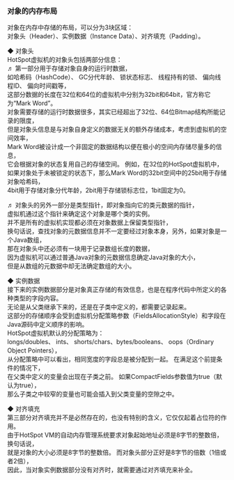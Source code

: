 ### 对象的内存布局  
对象在内存中存储的布局，可以分为3块区域：  
对象头（Header）、实例数据（Instance Data）、对齐填充（Padding）。

◆ 对象头  
HotSpot虚拟机的对象头包括两部分信息：  
♬ 第一部分用于存储对象自身的运行时数据，    
如哈希码（HashCode）、 GC分代年龄、 锁状态标志、 线程持有的锁、 偏向线程ID、 偏向时间戳等，  
这部分数据的长度在32位和64位的虚拟机中分别为32bit和64bit，官方称它为“Mark Word”。   
对象需要存储的运行时数据很多，其实已经超出了32位、64位Bitmap结构所能记录的限度，  
但是对象头信息是与对象自身定义的数据无关的额外存储成本，考虑到虚拟机的空间效率，  
Mark Word被设计成一个非固定的数据结构以便在极小的空间内存储尽量多的信息，  
它会根据对象的状态复用自己的存储空间。 例如，在32位的HotSpot虚拟机中，  
如果对象处于未被锁定的状态下，那么Mark Word的32bit空间中的25bit用于存储对象哈希码，  
4bit用于存储对象分代年龄，2bit用于存储锁标志位，1bit固定为0。  

♬ 对象头的另外一部分是类型指针，即对象指向它的类元数据的指针，    
虚拟机通过这个指针来确定这个对象是哪个类的实例。   
并不是所有的虚拟机实现都必须在对象数据上保留类型指针，  
换句话说，查找对象的元数据信息并不一定要经过对象本身，另外，如果对象是一个Java数组，  
那在对象头中还必须有一块用于记录数组长度的数据，  
因为虚拟机可以通过普通Java对象的元数据信息确定Java对象的大小，  
但是从数组的元数据中却无法确定数组的大小。  

◆ 实例数据  
接下来的实例数据部分是对象真正存储的有效信息，也是在程序代码中所定义的各种类型的字段内容。   
无论是从父类继承下来的，还是在子类中定义的，都需要记录起来。   
这部分的存储顺序会受到虚拟机分配策略参数（FieldsAllocationStyle）和字段在Java源码中定义顺序的影响。   
HotSpot虚拟机默认的分配策略为：  
longs/doubles、 ints、 shorts/chars、bytes/booleans、 oops（Ordinary Object Pointers），  
从分配策略中可以看出，相同宽度的字段总是被分配到一起。 在满足这个前提条件的情况下，  
在父类中定义的变量会出现在子类之前。 如果CompactFields参数值为true（默认为true），  
那么子类之中较窄的变量也可能会插入到父类变量的空隙之中。  

◆ 对齐填充  
第三部分对齐填充并不是必然存在的，也没有特别的含义，它仅仅起着占位符的作用。  
由于HotSpot VM的自动内存管理系统要求对象起始地址必须是8字节的整数倍，换句话说，  
就是对象的大小必须是8字节的整数倍。 而对象头部分正好是8字节的倍数（1倍或者2倍），  
因此，当对象实例数据部分没有对齐时，就需要通过对齐填充来补全。  


